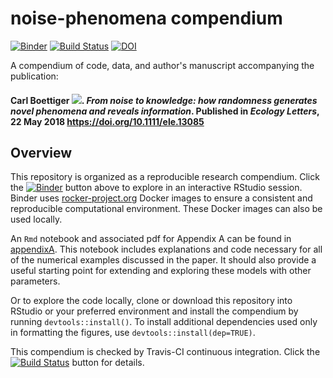 # noise-phenomena compendium

[![Binder](http://mybinder.org/badge.svg)](http://beta.mybinder.org/v2/gh/cboettig/noise-phenomena/master?urlpath=rstudio)
[![Build Status](https://travis-ci.org/cboettig/noise-phenomena.svg?branch=master)](https://travis-ci.org/cboettig/noise-phenomena)
[![DOI](https://zenodo.org/badge/94135460.svg)](https://zenodo.org/badge/latestdoi/94135460)

<!--
public repo, so drone badge no longer needed since we can run on travis.  
[![Build Status](https://drone.carlboettiger.info/api/badges/cboettig/noise-phenomena/status.svg)](https://drone.carlboettiger.info/cboettig/noise-phenomena)
-->

A compendium of code, data, and author's manuscript accompanying the publication:

#### Carl Boettiger [![](https://orcid.org/sites/default/files/images/orcid_16x16.png)](https://orcid.org/0000-0002-1642-628X). *From noise to knowledge: how randomness generates novel phenomena and reveals information*.  Published in *Ecology Letters*, 22 May 2018 <https://doi.org/10.1111/ele.13085>

## Overview

This repository is organized as a reproducible research compendium. 
Click the [![Binder](http://mybinder.org/badge.svg)](http://beta.mybinder.org/v2/gh/cboettig/noise-phenomena/master?urlpath=rstudio) button above to explore in an interactive RStudio session.   Binder uses [rocker-project.org](https://rocker-project.org) Docker images to ensure a consistent and reproducible computational environment.  These Docker images can also be used locally.  

An `Rmd` notebook and associated pdf for Appendix A can be found in [appendixA](/appendixA).  This notebook includes explanations and code necessary for all of the numerical examples discussed in the paper.  It should also provide a useful starting point for extending and exploring these models with other parameters.

Or to explore the code locally, clone or download this repository into RStudio or your preferred environment and install the compendium by running `devtools::install()`.  To install additional dependencies used only in formatting the figures, use `devtools::install(dep=TRUE)`.  


This compendium is checked by Travis-CI continuous integration.  Click the [![Build Status](https://travis-ci.org/cboettig/noise-phenomena.svg?branch=master)](https://travis-ci.org/cboettig/noise-phenomena) button for details.
